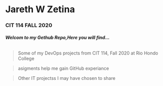 # Jareth W Zetina

 ### CIT 114 FALL 2020

###### **Welcom to my Gethub Repo,Here you will find...**

>Some of my DevOps projects from CIT 114, Fall 2020 at Rio Hondo College 

>asigments help me gain GitHub experiance 

>Other IT projectss I may have chosen to share 
